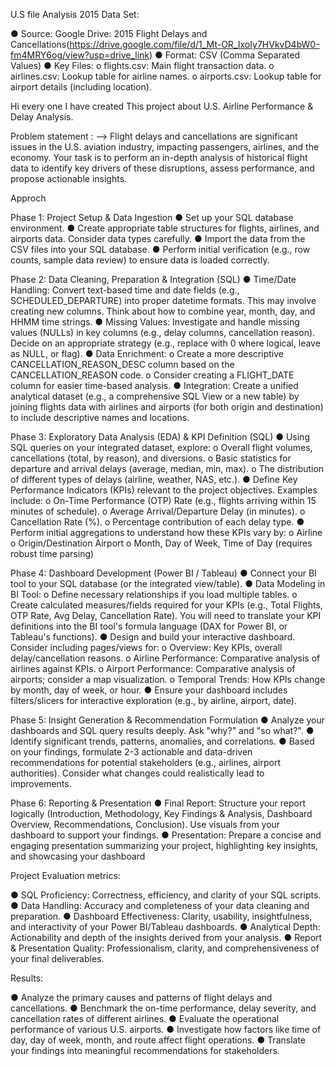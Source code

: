 U.S file Analysis 2015
Data Set:

●	Source: Google Drive: 2015 Flight Delays and Cancellations(https://drive.google.com/file/d/1_Mt-OR_IxoIy7HVkvD4bW0-fm4MRY6og/view?usp=drive_link)
●	Format: CSV (Comma Separated Values)
●	Key Files:
o	flights.csv: Main flight transaction data.
o	airlines.csv: Lookup table for airline names.
o	airports.csv: Lookup table for airport details (including location).



Hi every one I have created This project about  U.S. Airline Performance & Delay Analysis.

Problem statement :
-->
Flight delays and cancellations are significant issues in the U.S. aviation industry, impacting passengers, airlines, and the economy. Your task is to perform an in-depth analysis of historical flight data to identify key drivers of these disruptions, assess performance, and propose actionable insights.

Approch 



Phase 1: Project Setup & Data Ingestion
●	Set up your SQL database environment.
●	Create appropriate table structures for flights, airlines, and airports data. Consider data types carefully.
●	Import the data from the CSV files into your SQL database.
●	Perform initial verification (e.g., row counts, sample data review) to ensure data is loaded correctly.

Phase 2: Data Cleaning, Preparation & Integration (SQL)
●	Time/Date Handling: Convert text-based time and date fields (e.g., SCHEDULED_DEPARTURE) into proper datetime formats. This may involve creating new columns. Think about how to combine year, month, day, and HHMM time strings.
●	Missing Values: Investigate and handle missing values (NULLs) in key columns (e.g., delay columns, cancellation reason). Decide on an appropriate strategy (e.g., replace with 0 where logical, leave as NULL, or flag).
●	Data Enrichment:
o	Create a more descriptive CANCELLATION_REASON_DESC column based on the CANCELLATION_REASON code.
o	Consider creating a FLIGHT_DATE column for easier time-based analysis.
●	Integration: Create a unified analytical dataset (e.g., a comprehensive SQL View or a new table) by joining flights data with airlines and airports (for both origin and destination) to include descriptive names and locations.

Phase 3: Exploratory Data Analysis (EDA) & KPI Definition (SQL)
●	Using SQL queries on your integrated dataset, explore:
o	Overall flight volumes, cancellations (total, by reason), and diversions.
o	Basic statistics for departure and arrival delays (average, median, min, max).
o	The distribution of different types of delays (airline, weather, NAS, etc.).
●	Define Key Performance Indicators (KPIs) relevant to the project objectives. Examples include:
o	On-Time Performance (OTP) Rate (e.g., flights arriving within 15 minutes of schedule).
o	Average Arrival/Departure Delay (in minutes).
o	Cancellation Rate (%).
o	Percentage contribution of each delay type.
●	Perform initial aggregations to understand how these KPIs vary by:
o	Airline
o	Origin/Destination Airport
o	Month, Day of Week, Time of Day (requires robust time parsing)

Phase 4: Dashboard Development (Power BI / Tableau)
●	Connect your BI tool to your SQL database (or the integrated view/table).
●	Data Modeling in BI Tool:
o	Define necessary relationships if you load multiple tables.
o	Create calculated measures/fields required for your KPIs (e.g., Total Flights, OTP Rate, Avg Delay, Cancellation Rate). You will need to translate your KPI definitions into the BI tool's formula language (DAX for Power BI, or Tableau's functions).
●	Design and build your interactive dashboard. Consider including pages/views for:
o	Overview: Key KPIs, overall delay/cancellation reasons.
o	Airline Performance: Comparative analysis of airlines against KPIs.
o	Airport Performance: Comparative analysis of airports; consider a map visualization.
o	Temporal Trends: How KPIs change by month, day of week, or hour.
●	Ensure your dashboard includes filters/slicers for interactive exploration (e.g., by airline, airport, date).

Phase 5: Insight Generation & Recommendation Formulation
●	Analyze your dashboards and SQL query results deeply. Ask "why?" and "so what?".
●	Identify significant trends, patterns, anomalies, and correlations.
●	Based on your findings, formulate 2-3 actionable and data-driven recommendations for potential stakeholders (e.g., airlines, airport authorities). Consider what changes could realistically lead to improvements.

Phase 6: Reporting & Presentation
●	Final Report: Structure your report logically (Introduction, Methodology, Key Findings & Analysis, Dashboard Overview, Recommendations, Conclusion). Use visuals from your dashboard to support your findings.
●	Presentation: Prepare a concise and engaging presentation summarizing your project, highlighting key insights, and showcasing your dashboard

Project Evaluation metrics:

●	SQL Proficiency: Correctness, efficiency, and clarity of your SQL scripts.
●	Data Handling: Accuracy and completeness of your data cleaning and preparation.
●	Dashboard Effectiveness: Clarity, usability, insightfulness, and interactivity of your Power BI/Tableau dashboards.
●	Analytical Depth: Actionability and depth of the insights derived from your analysis.
●	Report & Presentation Quality: Professionalism, clarity, and comprehensiveness of your final deliverables.

Results:

●	Analyze the primary causes and patterns of flight delays and cancellations.
●	Benchmark the on-time performance, delay severity, and cancellation rates of different airlines.
●	Evaluate the operational performance of various U.S. airports.
●	Investigate how factors like time of day, day of week, month, and route affect flight operations.
●	Translate your findings into meaningful recommendations for stakeholders.


